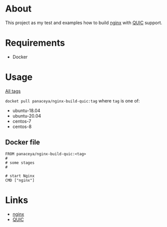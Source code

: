 # About
This project as my test and examples how to build [nginx] with [QUIC] support.

# Requirements
* Docker

# Usage
[All tags](https://hub.docker.com/r/panaceya/nginx-build-quic/tags)


`docket pull panaceya/nginx-build-quic:tag` where `tag` is one of:

* ubuntu-18.04
* ubuntu-20.04
* centos-7
* centos-8

## Docker file
```
FROM panaceya/nginx-build-quic:<tag>
#
# some stages
#

# start Nginx
CMD ["nginx"]
```




# Links 
* [nginx]
* [QUIC]

[nginx]: https://nginx.org/
[QUIC]: https://quic.nginx.org/
